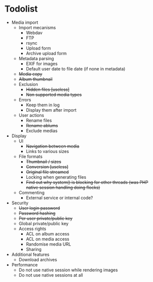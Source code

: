 # Todolist

 *  Media import
     *  Import mecanisms
         *  Webdav
         *  FTP
         *  rsync
         *  Upload form
         *  Archive upload form
     *  Metadata parsing
         *  EXIF for images
         *  Default user date to file date (if none in metadata)
     *  <strike>Media copy</strike>
     *  <strike>Album thumbnail</strike>
     *  Exclusion
         *  <strike>Hidden files [useless]</strike>
         *  <strike>Non supported media types</strike>
     *  Errors
         *  Keep them in log
         *  Display them after import
     *  User actions
         *  Rename files
         *  <strike>Rename ablums</strike>
         *  Exclude medias
 *  Display
     *  UI
         *  <strike>Navigation between media</strike>
         *  Links to various sizes
     *  File formats
         *  <strike>Thumbnail / sizes</strike>
         *  <strike>Conversion [useless]</strike>
         *  <strike>Original file streamed</strike>
         *  Locking when generating files
         *  <strike>Find out why system() is blocking for other threads
            (was PHP native session handling doing flocks)</strike>
     *  Commenting
         *  External service or internal code?
 *  Security
     *  <strike>User login password</strike>
     *  <strike>Password hashing</strike>
     *  <strike>Per user private/public key</strike>
     *  Global private/public key
     *  Access rights
         *  ACL on album access
         *  ACL on media access
         *  Randomise media URL
         *  Sharing
 *  Additional features
     *  Download archives
 *  Performance
     *  Do not use native session while rendering images
     *  Do not use native sessions at all

